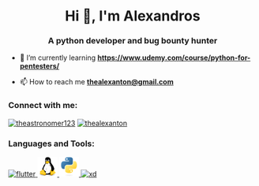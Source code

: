 <h1 align="center">Hi 👋, I'm Alexandros</h1>
<h3 align="center">A python developer and bug bounty hunter</h3>

- 🌱 I’m currently learning **https://www.udemy.com/course/python-for-pentesters/**

- 📫 How to reach me **thealexanton@gmail.com**

<h3 align="left">Connect with me:</h3>
<p align="left">
<a href="https://dev.to/theastronomer123" target="blank"><img align="center" src="https://cdn.jsdelivr.net/npm/simple-icons@3.0.1/icons/dev-dot-to.svg" alt="theastronomer123" height="30" width="40" /></a>
<a href="https://twitter.com/_thealexanton_" target="blank"><img align="center" src="https://raw.githubusercontent.com/rahuldkjain/github-profile-readme-generator/neutral-icons/src/images/icons/Social/twitter.svg" alt="thealexanton" height="30" width="40" /></a>
</p>

<h3 align="left">Languages and Tools:</h3>
<p align="left"> <a href="https://flutter.dev" target="_blank"> <img src="https://www.vectorlogo.zone/logos/flutterio/flutterio-icon.svg" alt="flutter" width="40" height="40"/> </a> <a href="https://www.linux.org/" target="_blank"> <img src="https://raw.githubusercontent.com/devicons/devicon/master/icons/linux/linux-original.svg" alt="linux" width="40" height="40"/> </a> <a href="https://www.python.org" target="_blank"> <img src="https://raw.githubusercontent.com/devicons/devicon/master/icons/python/python-original.svg" alt="python" width="40" height="40"/> </a> <a href="https://www.adobe.com/products/xd.html" target="_blank"> <img src="https://cdn.worldvectorlogo.com/logos/adobe-xd.svg" alt="xd" width="40" height="40"/> </a> </p>
